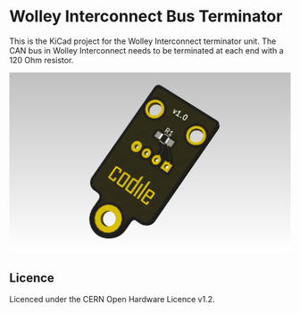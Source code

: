 Wolley Interconnect Bus Terminator
==================================

This is the KiCad project for the Wolley Interconnect terminator unit.
The CAN bus in Wolley Interconnect needs to be terminated at each end with a
120 Ohm resistor.

![PCB rendered in KiCad](PCB_BusTerminator.png)

Licence
-------

Licenced under the CERN Open Hardware Licence v1.2.
